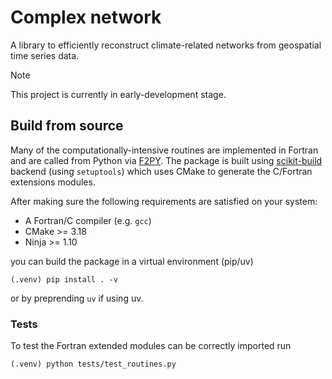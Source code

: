 # Complex network

A library to efficiently reconstruct climate-related networks from geospatial time series data.

> [!NOTE]
> This project is currently in early-development stage.


## Build from source

Many of the computationally-intensive routines are implemented in Fortran and are called from Python via
[F2PY](https://numpy.org/doc/stable/f2py/index.html). 
The package is built using [ scikit-build ](https://scikit-build.readthedocs.io/en/latest/index.html) backend (using `setuptools`) which 
uses CMake to generate the C/Fortran extensions modules.

After making sure the following requirements are satisfied on your system:

* A Fortran/C compiler (e.g. `gcc`)
* CMake >= 3.18
* Ninja >= 1.10

you can build the package in a virtual environment (pip/uv)
```shell
(.venv) pip install . -v
```
or by preprending `uv` if using uv.

### Tests

To test the Fortran extended modules can be correctly imported run
```shell
(.venv) python tests/test_routines.py
```
